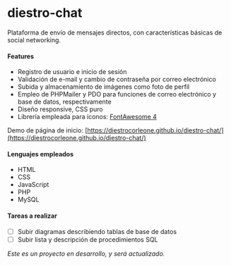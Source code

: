 # diestro-chat

Plataforma de envío de mensajes directos, con características básicas de social networking.

#### Features

- Registro de usuario e inicio de sesión
- Validación de e-mail y cambio de contraseña por correo electrónico
- Subida y almacenamiento de imágenes como foto de perfil
- Empleo de PHPMailer y PDO para funciones de correo electrónico y base de datos, respectivamente
- Diseño responsive, CSS puro
- Librería empleada para íconos: [FontAwesome 4](https://www.w3schools.com/icons/fontawesome_icons_intro.asp)

Demo de página de inicio: [https://diestrocorleone.github.io/diestro-chat/](https://diestrocorleone.github.io/diestro-chat/)

#### Lenguajes empleados

- HTML
- CSS
- JavaScript
- PHP
- MySQL

#### Tareas a realizar

- [ ] Subir diagramas describiendo tablas de base de datos
- [ ] Subir lista y descripción de procedimientos SQL

*Este es un proyecto en desarrollo, y será actualizado.*
